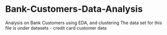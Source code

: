 # Bank-Customers-Data-Analysis
Analysis on Bank Customers using EDA, and clustering
The data set for this file is under datasets - credit card customer data
